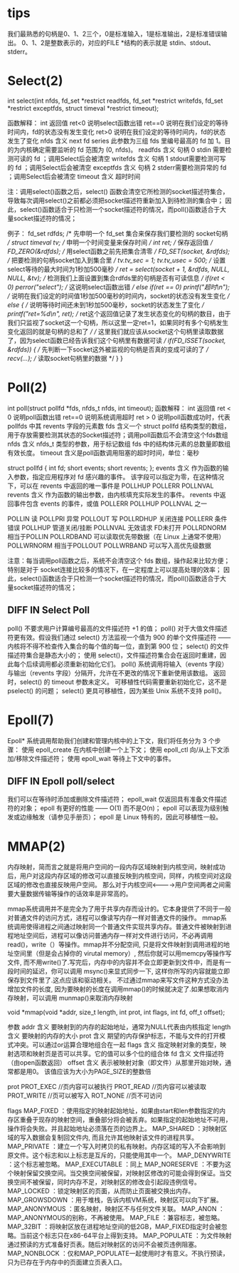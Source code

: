 # tips
我们最熟悉的句柄是0、1、2三个，0是标准输入，1是标准输出，2是标准错误输出。
0、1、2是整数表示的，对应的FILE *结构的表示就是 stdin、stdout、stderr。

# Select(2)
int select(int nfds, 
fd_set *restrict readfds, 
fd_set *restrict writefds, 
fd_set *restrict exceptfds,
struct timeval *restrict timeout);

函数解释：
int 返回值 
ret<0  说明select函数出错
ret==0 说明在我们设定的等待时间内，fd的状态没有发生变化
ret>0  说明在我们设定的等待时间内，fd的状态发生了变化
nfds        含义 next fd series 此参数为三组 fds 里编号最高的 fd 加 1。目的为内核确定需要监听的 fd 范围为 (0, nfds)。
readfds     含义 句柄 0 stdin 需要检测可读的 fd ；调用Select后会被清空
writefds    含义 句柄 1 stdout需要检测可写的 fd ；调用Select后会被清空
exceptfds   含义 句柄 2 stderr需要检测异常的 fd ；调用Select后会被清空
timeout     含义 超时时间

注：调用select()函数之后，select() 函数会清空它所检测的socket描述符集合，导致每次调用select()之前都必须把socket描述符重新加入到待检测的集合中；
因此，select()函数适合于只检测一个socket描述符的情况，而poll()函数适合于大量socket描述符的情况；

例子：
fd_set rdfds;           /* 先申明一个 fd_set 集合来保存我们要检测的 socket句柄 */
struct timeval tv;      /* 申明一个时间变量来保存时间 */
int ret;                /* 保存返回值 */
FD_ZERO(&rdfds);        /* 用select函数之前先把集合清零 */
FD_SET(socket, &rdfds); /* 把要检测的句柄socket加入到集合里 */
tv.tv_sec = 1;
tv.tv_usec = 500;       /* 设置select等待的最大时间为1秒加500毫秒 */
ret = select(socket + 1, &rdfds, NULL, NULL, &tv); /* 检测我们上面设置到集合rdfds里的句柄是否有可读信息 */
if(ret < 0) perror("select");                       /* 这说明select函数出错 */
else if(ret == 0) printf("超时\n");                 /* 说明在我们设定的时间值1秒加500毫秒的时间内，socket的状态没有发生变化 */
else {                                              /* 说明等待时间还未到1秒加500毫秒，socket的状态发生了变化 */
printf("ret=%d\n", ret);                            /* ret这个返回值记录了发生状态变化的句柄的数目，由于我们只监视了socket这一个句柄，所以这里一定ret=1，如果同时有多个句柄发生变化返回的就是句柄的总和了 */
/* 这里我们就应该从socket这个句柄里读取数据了，因为select函数已经告诉我们这个句柄里有数据可读 */
if(FD_ISSET(socket, &rdfds)) { /* 先判断一下socket这外被监视的句柄是否真的变成可读的了 */
recv(...); /* 读取socket句柄里的数据 */
}
}

# Poll(2)
int poll(struct pollfd *fds, nfds_t nfds, int timeout);
函数解释：
int 返回值
ret < 0 说明poll函数出错
ret==0  说明系统调用超时
ret > 0 说明poll函数成功时，代表 pollfds 中其 revents 字段的元素数
fds     含义一个 struct pollfd 结构类型的数组，用于存放需要检测其状态的Socket描述符；调用poll函数后不会清空这个fds数组
nfds    含义 nfds_t 类型的参数，用于标记数组 fds 中的结构体元素的总数量即数组有效长度。
timeout 含义是poll函数调用阻塞的超时时间，单位：毫秒

struct pollfd {
    int fd;
    short events; 
    short revents;
};
events  含义 作为函数的输入参数，指定应用程序对 fd 感兴趣的事件。 该字段可以指定为零，在这种情况下，可以在 revents 中返回的唯一事件是 POLLHUP POLLERR POLLNVAL
revents 含义 作为函数的输出参数，由内核填充实际发生的事件。 revents 中返回事件包含 events 的事件，或值 POLLERR POLLHUP POLLNVAL 之一

POLLIN 读
POLLPRI 异常
POLLOUT 写
POLLRDHUP 关闭连接
POLLERR 条件错误
POLLHUP 管道关闭/挂断
POLLNVAL 无效请求 FD未打开
POLLRDNORM 相当于POLLIN
POLLRDBAND 可以读取优先带数据（在 Linux 上通常不使用）
POLLWRNORM 相当于POLLOUT
POLLWRBAND 可以写入高优先级数据

注意：每当调用poll函数之后，系统不会清空这个 fds 数组，操作起来比较方便；特别是对于 socket连接比较多的情况下，在一定程度上可以提高处理的效率；
因此，select()函数适合于只检测一个socket描述符的情况，而poll()函数适合于大量socket描述符的情况；

## DIFF IN Select Poll
poll() 不要求用户计算编号最高的文件描述符 +1 的值；
poll() 对于大值文件描述符更有效。假设我们通过 select() 方法监视一个值为 900 的单个文件描述符 —— 内核将不得不检查传入集合的每个值的每一位，直到第 900 位；
select() 的文件描述符集合是静态大小的；
使用 select()，文件描述符集合会在返回时重建，因此每个后续调用都必须重新初始化它们。 poll() 系统调用将输入（events 字段）与输出（revents 字段）分隔开，允许在不更改的情况下重新使用该数组。
返回时，select() 的 timeout 参数未定义。 可移植性代码需要重新初始化它，这不是pselect() 的问题；
select() 更具可移植性，因为某些 Unix 系统不支持 poll()。

# Epoll(7)
Epoll* 系统调用帮助我们创建和管理内核中的上下文，我们将任务分为 3 个步骤：
使用 epoll_create 在内核中创建一个上下文；
使用 epoll_ctl 向/从上下文添加/移除文件描述符；
使用 epoll_wait 等待上下文中的事件。

## DIFF IN Epoll poll/select
我们可以在等待时添加或删除文件描述符；
epoll_wait 仅返回具有准备文件描述符的对象；
epoll 有更好的性能 —— O(1) 而不是O(n)；
epoll 可以表现为级别触发或边缘触发（请参见手册页）；
epoll 是 Linux 特有的，因此可移植性一般。

# MMAP(2)
 内存映射，简而言之就是将用户空间的一段内存区域映射到内核空间，映射成功后，用户对这段内存区域的修改可以直接反映到内核空间，同样，内核空间对这段区域的修改也直接反映用户空间。
 那么对于内核空间<---->用户空间两者之间需要大量数据传输等操作的话效率是非常高的。

mmap系统调用并不是完全为了用于共享内存而设计的。它本身提供了不同于一般对普通文件的访问方式，进程可以像读写内存一样对普通文件的操作。
mmap系统调用使得进程之间通过映射同一个普通文件实现共享内存。普通文件被映射到进程地址空间后，进程可以像访问普通内存一样对文件进行访问，不必再调用read()，write（）等操作。mmap并不分配空间, 只是将文件映射到调用进程的地址空间里（但是会占掉你的 virutal memory）, 然后你就可以用memcpy等操作写文件, 而不用write()了.写完后，内存中的内容并不会立即更新到文件中，而是有一段时间的延迟，你可以调用 msync()来显式同步一下, 这样你所写的内容就能立即保存到文件里了.这点应该和驱动相关。 不过通过mmap来写文件这种方式没办法增加文件的长度, 因为要映射的长度在调用mmap()的时候就决定了.如果想取消内存映射，可以调用 munmap()来取消内存映射

void *mmap(void *addr, 
size_t length, 
int prot, 
int flags,
int fd, 
off_t offset);

参数
addr    含义 要映射到的内存的起始地址，通常为NULL代表由内核指定
length  含义 要映射的内存的大小
prot    含义 期望的内存保护标志，不能与文件的打开模式冲突。可以通过or运算合理地组合在一起
flags   含义 指定映射对象的类型，映射选项和映射页是否可以共享。它的值可以多个位的组合体
fd      含义 文件描述符（由open函数返回）
offset  含义 表示被映射对象（即文件）从那里开始对映，通常都是用0。 该值应该为大小为PAGE_SIZE的整数倍

prot 
PROT_EXEC //页内容可以被执行
PROT_READ  //页内容可以被读取
PROT_WRITE //页可以被写入
ROT_NONE  //页不可访问

flags
MAP_FIXED ：使用指定的映射起始地址，如果由start和len参数指定的内存区重叠于现存的映射空间，重叠部分将会被丢弃。如果指定的起始地址不可用，操作将会失败。并且起始地址必须落在页的边界上。
MAP_SHARED ：对映射区域的写入数据会复制回文件内, 而且允许其他映射该文件的进程共享。
MAP_PRIVATE ：建立一个写入时拷贝的私有映射。内存区域的写入不会影响到原文件。这个标志和以上标志是互斥的，只能使用其中一个。
MAP_DENYWRITE ：这个标志被忽略。
MAP_EXECUTABLE ：同上
MAP_NORESERVE ：不要为这个映射保留交换空间。当交换空间被保留，对映射区修改的可能会得到保证。当交换空间不被保留，同时内存不足，对映射区的修改会引起段违例信号。
MAP_LOCKED ：锁定映射区的页面，从而防止页面被交换出内存。
MAP_GROWSDOWN ：用于堆栈，告诉内核VM系统，映射区可以向下扩展。
MAP_ANONYMOUS ：匿名映射，映射区不与任何文件关联。
MAP_ANON ：MAP_ANONYMOUS的别称，不再被使用。
MAP_FILE ：兼容标志，被忽略。
MAP_32BIT ：将映射区放在进程地址空间的低2GB，MAP_FIXED指定时会被忽略。当前这个标志只在x86-64平台上得到支持。
MAP_POPULATE ：为文件映射通过预读的方式准备好页表。随后对映射区的访问不会被页违例阻塞。
MAP_NONBLOCK ：仅和MAP_POPULATE一起使用时才有意义。不执行预读，只为已存在于内存中的页面建立页表入口。